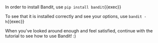 In order to install Bandit, use `pip install bandit`{{exec}}

To see that it is installed correctly and see your options, use `bandit -h`{{exec}}

When you've looked around enough and feel satisfied, continue with the tutorial to see how to use Bandit! :)